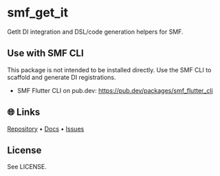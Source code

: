 # smf_get_it

GetIt DI integration and DSL/code generation helpers for SMF.

## Use with SMF CLI
This package is not intended to be installed directly. Use the SMF CLI to scaffold and generate DI registrations.

- SMF Flutter CLI on pub.dev: https://pub.dev/packages/smf_flutter_cli

## 🌐 Links
[Repository](https://github.com/saymyframe/smf_modules) • [Docs](https://doc.saymyframe.com) • [Issues](https://github.com/saymyframe/smf_modules/issues)

## License
See LICENSE.
